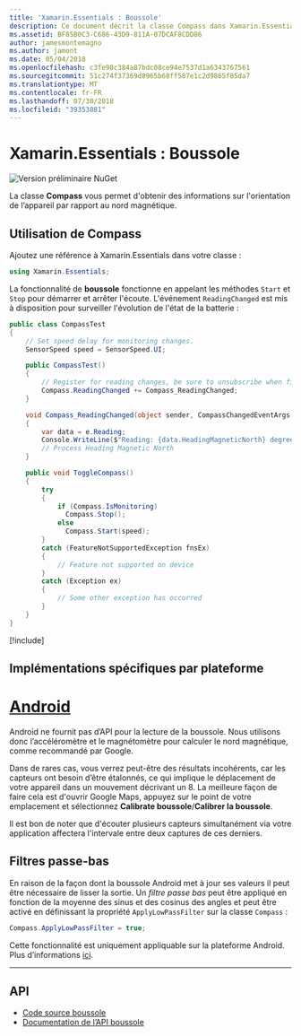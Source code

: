 ```yaml
---
title: 'Xamarin.Essentials : Boussole'
description: Ce document décrit la classe Compass dans Xamarin.Essentials, ce qui vous permet d’analyser l’en-tête de l’appareil le nord magnétique.
ms.assetid: BF85B0C3-C686-43D9-811A-07DCAF8CDD86
author: jamesmontemagno
ms.author: jamont
ms.date: 05/04/2018
ms.openlocfilehash: c3fe98c384a87bdc08ce94e7537d1a6343767561
ms.sourcegitcommit: 51c274f37369d8965b68ff587e1c2d9865f85da7
ms.translationtype: MT
ms.contentlocale: fr-FR
ms.lasthandoff: 07/30/2018
ms.locfileid: "39353881"
---
```

# <a name="xamarinessentials-compass"></a>Xamarin.Essentials : Boussole

![Version préliminaire NuGet](~/media/shared/pre-release.png)

La classe **Compass** vous permet d'obtenir des informations sur l'orientation de l’appareil par rapport au nord magnétique.

## <a name="using-compass"></a>Utilisation de **Compass**

Ajoutez une référence à Xamarin.Essentials dans votre classe :

```csharp
using Xamarin.Essentials;
```

La fonctionnalité de **boussole** fonctionne en appelant les méthodes `Start` et `Stop` pour démarrer et arrêter l'écoute.
L'événement `ReadingChanged` est mis à disposition pour surveiller l'évolution de l'état de la batterie :

```csharp
public class CompassTest
{
    // Set speed delay for monitoring changes.
    SensorSpeed speed = SensorSpeed.UI;

    public CompassTest()
    {
        // Register for reading changes, be sure to unsubscribe when finished
        Compass.ReadingChanged += Compass_ReadingChanged;
    }

    void Compass_ReadingChanged(object sender, CompassChangedEventArgs e)
    {
        var data = e.Reading;
        Console.WriteLine($"Reading: {data.HeadingMagneticNorth} degrees");
        // Process Heading Magnetic North
    }

    public void ToggleCompass()
    {
        try
        {
            if (Compass.IsMonitoring)
              Compass.Stop();
            else
              Compass.Start(speed);
        }
        catch (FeatureNotSupportedException fnsEx)
        {
            // Feature not supported on device
        }
        catch (Exception ex)
        {
            // Some other exception has occurred
        }
    }
}
```

[!include[](~/essentials/includes/sensor-speed.md)]

## <a name="platform-implementation-specifics"></a>Implémentations spécifiques par plateforme

# <a name="androidtabandroid"></a>[Android](#tab/android)

Android ne fournit pas d’API pour la lecture de la boussole. Nous utilisons donc l’accéléromètre et le magnétomètre pour calculer le nord magnétique, comme recommandé par Google.

Dans de rares cas, vous verrez peut-être des résultats incohérents, car les capteurs ont besoin d’être étalonnés, ce qui implique le déplacement de votre appareil dans un mouvement décrivant un 8. La meilleure façon de faire cela est d'ouvrir Google Maps, appuyez sur le point de votre emplacement et sélectionnez **Calibrate boussole**/**Calibrer la boussole**.

Il est bon de noter que d'écouter plusieurs capteurs simultanément via votre application affectera l'intervale entre deux captures de ces derniers.

## <a name="low-pass-filter"></a>Filtres passe-bas

En raison de la façon dont la boussole Android met à jour ses valeurs il peut être nécessaire de lisser la sortie. Un _filtre passe bas_ peut être appliqué en fonction de la moyenne des sinus et des cosinus des angles et peut être activé en définissant la propriété `ApplyLowPassFilter` sur la classe `Compass` :

```csharp
Compass.ApplyLowPassFilter = true;
```

Cette fonctionnalité est uniquement appliquable sur la plateforme Android. Plus d’informations [ici](https://github.com/xamarin/Essentials/pull/354#issuecomment-405316860).

--------------

## <a name="api"></a>API

- [Code source boussole](https://github.com/xamarin/Essentials/tree/master/Xamarin.Essentials/Compass)
- [Documentation de l’API boussole](xref:Xamarin.Essentials.Compass)
